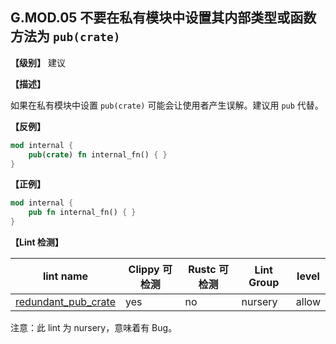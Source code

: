 ## G.MOD.05 不要在私有模块中设置其内部类型或函数方法为 `pub(crate)`

**【级别】** 建议

**【描述】**

如果在私有模块中设置  `pub(crate)` 可能会让使用者产生误解。建议用 `pub` 代替。

**【反例】**

```rust
mod internal {
    pub(crate) fn internal_fn() { }
}
```

**【正例】**

```rust
mod internal {
    pub fn internal_fn() { }
}
```

**【Lint 检测】**

| lint name                                                    | Clippy 可检测 | Rustc 可检测 | Lint Group | level |
| ------------------------------------------------------------ | ------------- | ------------ | ---------- | ----- |
| [redundant_pub_crate](https://rust-lang.github.io/rust-clippy/master/#redundant_pub_crate) | yes           | no           | nursery    | allow |

注意：此 lint 为 nursery，意味着有 Bug。




